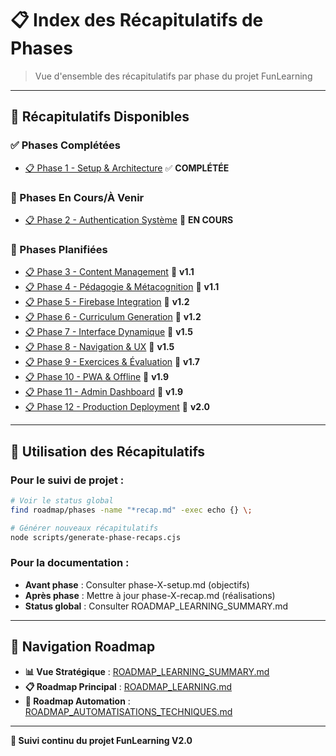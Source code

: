 # 📋 Index des Récapitulatifs de Phases

> Vue d'ensemble des récapitulatifs par phase du projet FunLearning

---

## 🎯 **Récapitulatifs Disponibles**

### **✅ Phases Complétées**

- [📋 Phase 1 - Setup & Architecture](./phase-1-recap.md) ✅ **COMPLÉTÉE**

### **🔄 Phases En Cours/À Venir**

- [📋 Phase 2 - Authentication Système](./phase-2-recap.md) 🔄 **EN COURS**

### **🎯 Phases Planifiées**

- [📋 Phase 3 - Content Management](./phase-3-recap.md) 🎯 **v1.1**
- [📋 Phase 4 - Pédagogie & Métacognition](./phase-4-recap.md) 🎯 **v1.1**
- [📋 Phase 5 - Firebase Integration](./phase-5-recap.md) 🎯 **v1.2**
- [📋 Phase 6 - Curriculum Generation](./phase-6-recap.md) 🎯 **v1.2**
- [📋 Phase 7 - Interface Dynamique](./phase-7-recap.md) 🎯 **v1.5**
- [📋 Phase 8 - Navigation & UX](./phase-8-recap.md) 🎯 **v1.5**
- [📋 Phase 9 - Exercices & Évaluation](./phase-9-recap.md) 🎯 **v1.7**
- [📋 Phase 10 - PWA & Offline](./phase-10-recap.md) 🎯 **v1.9**
- [📋 Phase 11 - Admin Dashboard](./phase-11-recap.md) 🎯 **v1.9**
- [📋 Phase 12 - Production Deployment](./phase-12-recap.md) 🎯 **v2.0**

---

## 🔧 **Utilisation des Récapitulatifs**

### **Pour le suivi de projet :**

```bash
# Voir le status global
find roadmap/phases -name "*recap.md" -exec echo {} \;

# Générer nouveaux récapitulatifs
node scripts/generate-phase-recaps.cjs
```

### **Pour la documentation :**

- **Avant phase** : Consulter phase-X-setup.md (objectifs)
- **Après phase** : Mettre à jour phase-X-recap.md (réalisations)
- **Status global** : Consulter ROADMAP_LEARNING_SUMMARY.md

---

## 🔗 **Navigation Roadmap**

- **📊 Vue Stratégique** : [ROADMAP_LEARNING_SUMMARY.md](../ROADMAP_LEARNING_SUMMARY.md)
- **📋 Roadmap Principal** : [ROADMAP_LEARNING.md](../ROADMAP_LEARNING.md)
- **🤖 Roadmap Automation** : [ROADMAP_AUTOMATISATIONS_TECHNIQUES.md](../ROADMAP_AUTOMATISATIONS_TECHNIQUES.md)

---

**🎯 Suivi continu du projet FunLearning V2.0**
